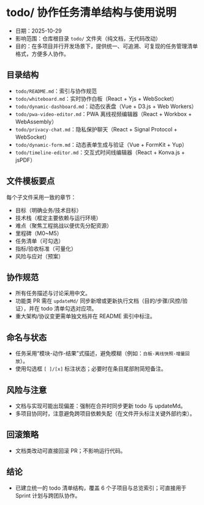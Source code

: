 # todo/ 协作任务清单结构与使用说明

- 日期：2025-10-29
- 影响范围：仓库根目录 `todo/` 文件夹（纯文档，无代码改动）
- 目的：在多项目并行开发场景下，提供统一、可追溯、可复现的任务管理清单格式，方便多人协作。

## 目录结构
- `todo/README.md`：索引与协作规范
- `todo/whiteboard.md`：实时协作白板（React + Yjs + WebSocket）
- `todo/dynamic-dashboard.md`：动态仪表盘（Vue + D3.js + Web Workers）
- `todo/pwa-video-editor.md`：PWA 离线视频编辑器（React + Workbox + WebAssembly）
- `todo/privacy-chat.md`：隐私保护聊天（React + Signal Protocol + WebSocket）
- `todo/dynamic-form.md`：动态表单生成与验证（Vue + FormKit + Yup）
- `todo/timeline-editor.md`：交互式时间线编辑器（React + Konva.js + jsPDF）

## 文件模板要点
每个子文件采用一致的章节：
- 目标（明确业务/技术目标）
- 技术栈（框定主要依赖与运行环境）
- 难点（聚焦工程挑战以便优先分配资源）
- 里程碑（M0~M5）
- 任务清单（可勾选）
- 指标/验收标准（可量化）
- 风险与应对（预案）

## 协作规范
- 所有任务描述与讨论采用中文。
- 功能类 PR 需在 `updateMd/` 同步新增或更新执行文档（目的/步骤/风控/验证），并在 todo 清单勾选对应项。
- 重大架构/协议变更需单独文档并在 README 索引中标注。

## 命名与状态
- 任务采用“模块-动作-结果”式描述，避免模糊（例如：`白板-离线快照-增量回放`）。
- 使用勾选框 `[ ]/[x]` 标注状态；必要时在条目尾部附简短备注。

## 风险与注意
- 文档与实现可能出现偏差：强制在合并时同步更新 todo 与 updateMd。
- 多项目协同时，注意避免跨项目依赖失配（在文件开头标注关键外部约束）。

## 回滚策略
- 文档类改动可直接回滚 PR；不影响运行代码。

## 结论
- 已建立统一的 todo 清单结构，覆盖 6 个子项目与总览索引；可直接用于 Sprint 计划与跨团队协作。
